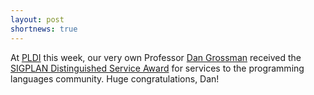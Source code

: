 ```yaml
---
layout: post
shortnews: true
---
```

At [PLDI](http://conf.researchr.org/home/pldi2015) this week, our very own Professor [Dan Grossman](http://homes.cs.washington.edu/~djg/) received the [SIGPLAN Distinguished Service Award](http://www.sigplan.org/Awards/Service/) for services to the programming languages community. Huge congratulations, Dan!

